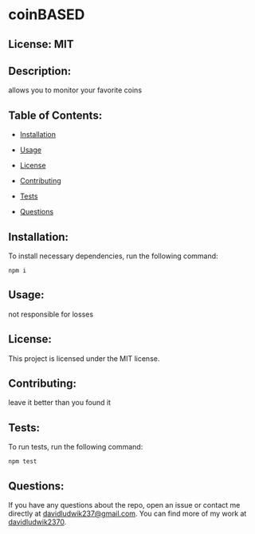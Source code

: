 
  # coinBASED
  
  ## License: MIT

  ## Description:

  allows you to monitor your favorite coins

  ## Table of Contents: 

  * [Installation](#installation)

  * [Usage](#usage)

  * [License](#license)

  * [Contributing](#contributing)

  * [Tests](#tests)

  * [Questions](#questions)

  ## Installation: 

  To install necessary dependencies, run the following command:

  ```
  npm i
  ```

  ## Usage: 

  not responsible for losses

  ## License: 

  This project is licensed under the MIT license.

  ## Contributing: 

  leave it better than you found it

  ## Tests: 

  To run tests, run the following command:

  ```
  npm test
  ```

  ## Questions:

  If you have any questions about the repo, open an issue or contact me directly at davidludwik237@gmail.com. You can find more of my work at [davidludwik2370](https://github.com/davidludwik2370/).